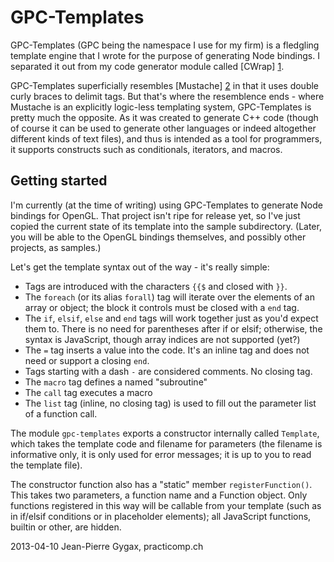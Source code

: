 GPC-Templates
=============

GPC-Templates (GPC being the namespace I use for my firm) is a fledgling template engine that I wrote for the purpose of generating Node bindings. I separated it out from my code generator module called [CWrap] [1].

GPC-Templates superficially resembles [Mustache] [2] in that it uses double curly braces to delimit tags. But that's where the resemblence ends - where Mustache is an explicitly logic-less templating system, GPC-Templates is pretty much the opposite. As it was created to generate C++ code (though of course it can be used to generate other languages or indeed altogether different kinds of text files), and thus is intended as a tool for programmers, it supports constructs such as conditionals, iterators, and macros.

Getting started
---------------

I'm currently (at the time of writing) using GPC-Templates to generate Node bindings for OpenGL. That project isn't ripe for release yet, so I've just copied the current state of its template into the sample subdirectory. (Later, you will be able to the OpenGL bindings themselves, and possibly other projects, as samples.)

Let's get the template syntax out of the way - it's really simple:
  - Tags are introduced with the characters `{{$` and closed with `}}`.
  - The `foreach` (or its alias `forall`) tag will iterate over the elements of an array or object; the block it controls must be closed with a `end` tag.
  - The `if`, `elsif`, `else` and `end` tags will work together just as you'd expect them to. There is no need for parentheses after if or elsif; otherwise, the syntax is JavaScript, though array indices are not supported (yet?)
  - The `=` tag inserts a value into the code. It's an inline tag and does not need or support a closing `end`.
  - Tags starting with a dash `-` are considered comments. No closing tag.
  - The `macro` tag defines a named "subroutine"
  - The `call` tag executes a macro
  - The `list` tag (inline, no closing tag) is used to fill out the parameter list of a function call.

The module `gpc-templates` exports a constructor internally called `Template`, which takes the template code and filename for parameters (the filename is informative only, it is only used for error messages; it is up to you to read the template file).

The constructor function also has a "static" member `registerFunction()`. This takes two parameters, a function name and a Function object. Only functions registered in this way will be callable from your template (such as in if/elsif conditions or in placeholder elements); all JavaScript functions, builtin or other, are hidden.

2013-04-10 Jean-Pierre Gygax, practicomp.ch


  [1]: https://github.com/JPGygax68/node-cwrap
  [2]: http://mustache.github.com/
